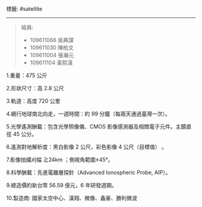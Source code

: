 標籤: #satellite 

---

> 組員:
> - 109611066 吳典謀
> - 109611030 陳柏文
> - 109611004 張瀚元
> - 109611104 黃熙漢

1.重量：475 公斤

2.形狀尺寸：高 2.8 公尺

3.軌道：高度 720 公里

4.繞行地球南北向走，一週時間：約 99 分鐘（每兩天通過臺灣一次）。

5.光學遙測酬載：包含光學照像儀、CMOS 影像感測器及相關電子元件。主鏡直 徑 45 公分。

6.遙測對地解析度：黑白影像 2 公尺，彩色影像 4 公尺（目標值） 。

7.影像拍攝刈幅 ≧24km ；側視角範圍±45°。

8.科學酬載：先進電離層探針（Advanced Ionospheric Probe, AIP）。

9.總造價約新台幣 56.59 億元，6 年研發週期。

10.製造商: 國家太空中心、漢翔、微像、鑫豪、勝利微波